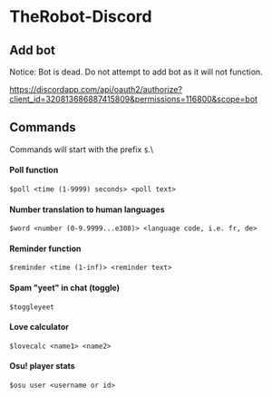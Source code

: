 # TheRobot-Discord

## Add bot

Notice: Bot is dead. Do not attempt to add bot as it will not function.

https://discordapp.com/api/oauth2/authorize?client_id=320813686887415809&permissions=116800&scope=bot

## Commands
Commands will start with the prefix `$`.\\
#### Poll function
```
$poll <time (1-9999) seconds> <poll text>
```
#### Number translation to human languages
```
$word <number (0-9.9999...e308)> <language code, i.e. fr, de>
```
#### Reminder function
```
$reminder <time (1-inf)> <reminder text>
```
#### Spam "yeet" in chat (toggle)
```
$toggleyeet
```
#### Love calculator
```
$lovecalc <name1> <name2>
```
#### Osu! player stats
```
$osu user <username or id>
```
